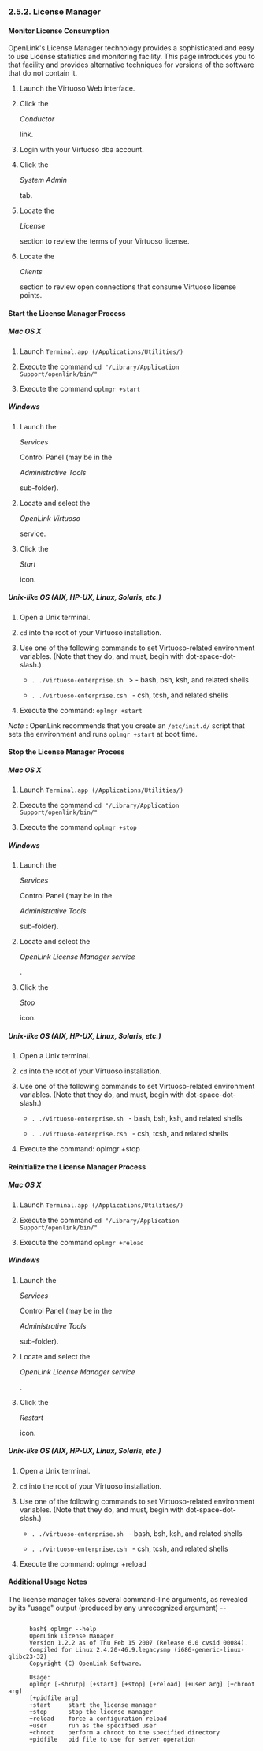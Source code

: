 <div>

<div>

<div>

<div>

### 2.5.2. License Manager

</div>

</div>

</div>

<div>

<div>

<div>

<div>

#### Monitor License Consumption

</div>

</div>

</div>

OpenLink's License Manager technology provides a sophisticated and easy
to use License statistics and monitoring facility. This page introduces
you to that facility and provides alternative techniques for versions of
the software that do not contain it.

<div>

1.  Launch the Virtuoso Web interface.

2.  Click the

    <span class="emphasis">*Conductor*</span>

    link.

3.  Login with your Virtuoso dba account.

4.  Click the

    <span class="emphasis">*System Admin*</span>

    tab.

5.  Locate the

    <span class="emphasis">*License*</span>

    section to review the terms of your Virtuoso license.

6.  Locate the

    <span class="emphasis">*Clients*</span>

    section to review open connections that consume Virtuoso license
    points.

</div>

</div>

<div>

<div>

<div>

<div>

#### Start the License Manager Process

</div>

</div>

</div>

<div>

<div>

<div>

<div>

##### Mac OS X

</div>

</div>

</div>

<div>

1.  Launch ` Terminal.app (/Applications/Utilities/) `

2.  Execute the command
    `cd "/Library/Application Support/openlink/bin/"`

3.  Execute the command `oplmgr +start`

</div>

</div>

<div>

<div>

<div>

<div>

##### Windows

</div>

</div>

</div>

<div>

1.  Launch the

    <span class="emphasis">*Services*</span>

    Control Panel (may be in the

    <span class="emphasis">*Administrative Tools*</span>

    sub-folder).

2.  Locate and select the

    <span class="emphasis">*OpenLink Virtuoso*</span>

    service.

3.  Click the

    <span class="emphasis">*Start*</span>

    icon.

</div>

</div>

<div>

<div>

<div>

<div>

##### Unix-like OS (AIX, HP-UX, Linux, Solaris, etc.)

</div>

</div>

</div>

<div>

1.  Open a Unix terminal.

2.  `cd` into the root of your Virtuoso installation.

3.  Use one of the following commands to set Virtuoso-related
    environment variables. (Note that they do, and must, begin with
    dot-space-dot-slash.)

    <div>

    - `. ./virtuoso-enterprise.sh ` \> - bash, bsh, ksh, and related
      shells

    - `. ./virtuoso-enterprise.csh ` - csh, tcsh, and related shells

    </div>

4.  Execute the command: `oplmgr +start`

</div>

<span class="emphasis">*Note*</span> : OpenLink recommends that you
create an `/etc/init.d/` script that sets the environment and runs
`oplmgr +start` at boot time.

</div>

</div>

<div>

<div>

<div>

<div>

#### Stop the License Manager Process

</div>

</div>

</div>

<div>

<div>

<div>

<div>

##### Mac OS X

</div>

</div>

</div>

<div>

1.  Launch ` Terminal.app (/Applications/Utilities/) `

2.  Execute the command
    `cd "/Library/Application Support/openlink/bin/"`

3.  Execute the command `oplmgr +stop`

</div>

</div>

<div>

<div>

<div>

<div>

##### Windows

</div>

</div>

</div>

<div>

1.  Launch the

    <span class="emphasis">*Services*</span>

    Control Panel (may be in the

    <span class="emphasis">*Administrative Tools*</span>

    sub-folder).

2.  Locate and select the

    <span class="emphasis">*OpenLink License Manager service*</span>

    .

3.  Click the

    <span class="emphasis">*Stop*</span>

    icon.

</div>

</div>

<div>

<div>

<div>

<div>

##### Unix-like OS (AIX, HP-UX, Linux, Solaris, etc.)

</div>

</div>

</div>

<div>

1.  Open a Unix terminal.

2.  `cd` into the root of your Virtuoso installation.

3.  Use one of the following commands to set Virtuoso-related
    environment variables. (Note that they do, and must, begin with
    dot-space-dot-slash.)

    <div>

    - `. ./virtuoso-enterprise.sh ` - bash, bsh, ksh, and related shells

    - `. ./virtuoso-enterprise.csh ` - csh, tcsh, and related shells

    </div>

4.  Execute the command: oplmgr +stop

</div>

</div>

</div>

<div>

<div>

<div>

<div>

#### Reinitialize the License Manager Process

</div>

</div>

</div>

<div>

<div>

<div>

<div>

##### Mac OS X

</div>

</div>

</div>

<div>

1.  Launch ` Terminal.app (/Applications/Utilities/) `

2.  Execute the command
    `cd "/Library/Application Support/openlink/bin/"`

3.  Execute the command `oplmgr +reload`

</div>

</div>

<div>

<div>

<div>

<div>

##### Windows

</div>

</div>

</div>

<div>

1.  Launch the

    <span class="emphasis">*Services*</span>

    Control Panel (may be in the

    <span class="emphasis">*Administrative Tools*</span>

    sub-folder).

2.  Locate and select the

    <span class="emphasis">*OpenLink License Manager service*</span>

    .

3.  Click the

    <span class="emphasis">*Restart*</span>

    icon.

</div>

</div>

<div>

<div>

<div>

<div>

##### Unix-like OS (AIX, HP-UX, Linux, Solaris, etc.)

</div>

</div>

</div>

<div>

1.  Open a Unix terminal.

2.  `cd` into the root of your Virtuoso installation.

3.  Use one of the following commands to set Virtuoso-related
    environment variables. (Note that they do, and must, begin with
    dot-space-dot-slash.)

    <div>

    - `. ./virtuoso-enterprise.sh ` - bash, bsh, ksh, and related shells

    - `. ./virtuoso-enterprise.csh ` - csh, tcsh, and related shells

    </div>

4.  Execute the command: oplmgr +reload

</div>

</div>

</div>

<div>

<div>

<div>

<div>

#### Additional Usage Notes

</div>

</div>

</div>

The license manager takes several command-line arguments, as revealed by
its "usage" output (produced by any unrecognized argument) --

``` programlisting

      bash$ oplmgr --help
      OpenLink License Manager
      Version 1.2.2 as of Thu Feb 15 2007 (Release 6.0 cvsid 00084).
      Compiled for Linux 2.4.20-46.9.legacysmp (i686-generic-linux-glibc23-32)
      Copyright (C) OpenLink Software.

      Usage:
      oplmgr [-shrutp] [+start] [+stop] [+reload] [+user arg] [+chroot arg]
      [+pidfile arg]
      +start     start the license manager
      +stop      stop the license manager
      +reload    force a configuration reload
      +user      run as the specified user
      +chroot    perform a chroot to the specified directory
      +pidfile   pid file to use for server operation
```

</div>

</div>
